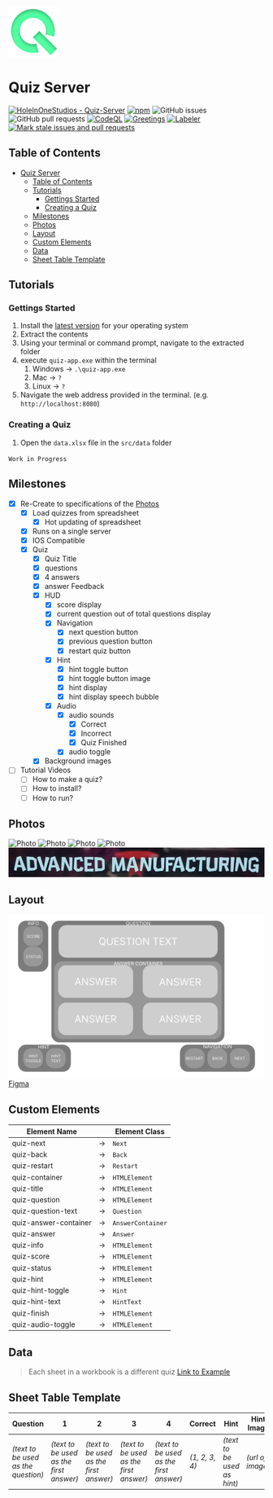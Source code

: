![Logo](./docs/reference/icon.png)

# Quiz Server

[![HoleInOneStudios - Quiz-Server](https://img.shields.io/static/v1?label=HoleInOneStudios&message=Quiz-Server&color=blue&logo=github)](https://github.com/HoleInOneStudios/Quiz-Server "Go to GitHub repo")
[![npm](https://img.shields.io/npm/v/package.svg?color=blue)](https://www.npmjs.org/package/@holeinonestudios/quiz-app)
![GitHub issues](https://img.shields.io/github/issues/HoleInOneStudios/Quiz-Server)
![GitHub pull requests](https://img.shields.io/github/issues-pr/HoleInOneStudios/Quiz-Server)
[![CodeQL](https://github.com/HoleInOneStudios/Quiz-Server/actions/workflows/codeql-analysis.yml/badge.svg?branch=main)](https://github.com/HoleInOneStudios/Quiz-Server/actions/workflows/codeql-analysis.yml)
[![Greetings](https://github.com/HoleInOneStudios/Quiz-Server/actions/workflows/greetings.yml/badge.svg?branch=main)](https://github.com/HoleInOneStudios/Quiz-Server/actions/workflows/greetings.yml)
[![Labeler](https://github.com/HoleInOneStudios/Quiz-Server/actions/workflows/labeler.yml/badge.svg?branch=main)](https://github.com/HoleInOneStudios/Quiz-Server/actions/workflows/labeler.yml)
[![Mark stale issues and pull requests](https://github.com/HoleInOneStudios/Quiz-Server/actions/workflows/stale.yml/badge.svg?branch=main)](https://github.com/HoleInOneStudios/Quiz-Server/actions/workflows/stale.yml)

## Table of Contents

- [Quiz Server](#quiz-server)
  - [Table of Contents](#table-of-contents)
  - [Tutorials](#tutorials)
    - [Gettings Started](#gettings-started)
    - [Creating a Quiz](#creating-a-quiz)
  - [Milestones](#milestones)
  - [Photos](#photos)
  - [Layout](#layout)
  - [Custom Elements](#custom-elements)
  - [Data](#data)
  - [Sheet Table Template](#sheet-table-template)

## Tutorials

### Gettings Started

1. Install the [latest version](https://github.com/HoleInOneStudios/Quiz-Server/releases/latest) for your operating system
2. Extract the contents
3. Using your terminal or command prompt, navigate to the extracted folder
4. execute `quiz-app.exe` within the terminal
   1. Windows &rarr; `.\quiz-app.exe`
   2. Mac &rarr; `?`
   3. Linux &rarr; `?`
5. Navigate the web address provided in the terminal. (e.g. `http://localhost:8080`)

### Creating a Quiz

1. Open the `data.xlsx` file in the `src/data` folder

`Work in Progress`

## Milestones

- [x] Re-Create to specifications of the [Photos](#photos)
  - [x] Load quizzes from spreadsheet
    - [x] Hot updating of spreadsheet
  - [x] Runs on a single server
  - [x] IOS Compatible
  - [x] Quiz
    - [x] Quiz Title
    - [x] questions
    - [x] 4 answers
    - [x] answer Feedback
    - [x] HUD
      - [x] score display
      - [x] current question out of total questions display
      - [x] Navigation
        - [x] next question button
        - [x] previous question button
        - [x] restart quiz button
      - [x] Hint
        - [x] hint toggle button
        - [x] hint toggle button image
        - [x] hint display
        - [x] hint display speech bubble
      - [x] Audio
        - [x] audio sounds
          - [x] Correct
          - [x] Incorrect
          - [x] Quiz Finished
        - [x] audio toggle
    - [x] Background images
- [ ] Tutorial Videos
  - [ ] How to make a quiz?
  - [ ] How to install?
  - [ ] How to run?

## Photos

![Photo](./docs/reference/20220820_115745.jpg)
![Photo](./docs/reference/20220820_115750.jpg)
![Photo](./docs/reference/20220820_115756.jpg)
![Photo](./docs/reference/20220820_120202.jpg)
![Photo](./docs/reference/COPY20220820_115756.jpg)

## Layout

![Layout](./docs/reference/Quiz-Container.svg)
[Figma](https://www.figma.com/file/juw197Ed7Ec5yTbPfFytLu/Quiz-Server?node-id=0%3A1)

## Custom Elements

| Element Name          |         | Element Class     |
| --------------------- | ------- | ----------------- |
| quiz-next             | &#8594; | `Next`            |
| quiz-back             | &#8594; | `Back`            |
| quiz-restart          | &#8594; | `Restart`         |
| quiz-container        | &#8594; | `HTMLElement`     |
| quiz-title            | &#8594; | `HTMLElement`     |
| quiz-question         | &#8594; | `HTMLElement`     |
| quiz-question-text    | &#8594; | `Question`        |
| quiz-answer-container | &#8594; | `AnswerContainer` |
| quiz-answer           | &#8594; | `Answer`          |
| quiz-info             | &#8594; | `HTMLElement`     |
| quiz-score            | &#8594; | `HTMLElement`     |
| quiz-status           | &#8594; | `HTMLElement`     |
| quiz-hint             | &#8594; | `HTMLElement`     |
| quiz-hint-toggle      | &#8594; | `Hint`            |
| quiz-hint-text        | &#8594; | `HintText`        |
| quiz-finish           | &#8594; | `HTMLElement`     |
| quiz-audio-toggle     | &#8594; | `HTMLElement`     |

## Data

> Each sheet in a workbook is a different quiz
> [Link to Example](./src/data/data.xlsx)

## Sheet Table Template

| Question                            | 1                                       | 2                                       | 3                                       | 4                                       | Correct        | Hint                        | Hint Image       | Background Image                               |
| ----------------------------------- | --------------------------------------- | --------------------------------------- | --------------------------------------- | --------------------------------------- | -------------- | --------------------------- | ---------------- | ---------------------------------------------- |
| *(text to be used as the question)* | *(text to be used as the first answer)* | *(text to be used as the first answer)* | *(text to be used as the first answer)* | *(text to be used as the first answer)* | *(1, 2, 3, 4)* | *(text to be used as hint)* | *(url of image)* | *(url of image(Default is `placeholder.jpg`))* |
